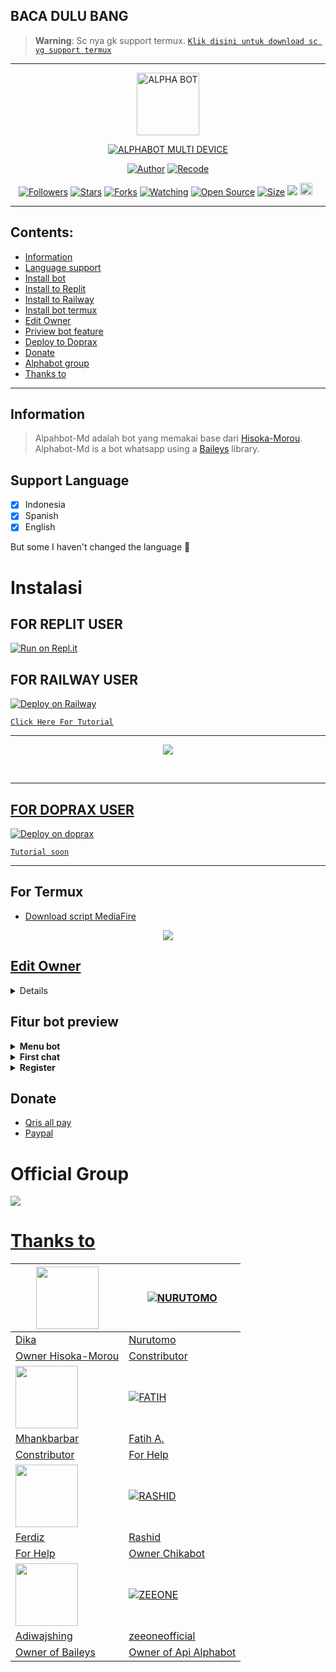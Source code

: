 ## BACA DULU BANG

> **Warning**: Sc nya gk support termux. [`Klik disini untuk download sc yg support termux`](https://github.com/zeeoneofficial/Alphabot-Md#For-Termux)

-----------------------------------------------------

<p align="center">
<img src="https://github.com/zeeoneofficial/Alphabot-Md/blob/v7.1/image/lol_1.jpg" alt="ALPHA BOT" width="100"/>


</p>
<p align="center">
<a href="#"><img title="ALPHABOT MULTI DEVICE" src="https://img.shields.io/badge/ALPHABOT MULTI DEVICE-green?colorA=%23ff0000&colorB=%23017e40&style=for-the-badge"></a>
</p>
<p align="center">
<a href="https://github.com/DikaArdnt"><img title="Author" src="https://img.shields.io/badge/Author-Dika-red.svg?style=for-the-badge&logo=github"></a>
<a href="https://github.com/zeeoneofficial/Alphabot-Md"><img title="Recode" src="https://img.shields.io/badge/Recode-ZeeoneOfc-red.svg?style=for-the-badge&logo=github"></a>
</p>
<p align="center">
<a href="https://github.com/zeeoneofficial/followers"><img title="Followers" src="https://img.shields.io/github/followers/zeeoneofficial?color=red&style=flat-square"></a>
<a href="https://github.com/zeeoneofficial/Alphabot-Md/stargazers/"><img title="Stars" src="https://img.shields.io/github/stars/zeeoneofficial/Alphabot-Md?color=blue&style=flat-square"></a>
<a href="https://github.com/zeeoneofficial/Alphabot-Md/network/members"><img title="Forks" src="https://img.shields.io/github/forks/zeeoneofficial/Alphabot-Md?color=red&style=flat-square"></a>
<a href="https://github.com/zeeoneofficial/Alphabot-Md/watchers"><img title="Watching" src="https://img.shields.io/github/watchers/zeeoneofficial/Alphabot-Md?label=Watchers&color=blue&style=flat-square"></a>
<a href="https://github.com/zeeoneofficial/Alphabot-Md"><img title="Open Source" src="https://badges.frapsoft.com/os/v2/open-source.svg?v=103"></a>
<a href="https://github.com/zeeoneofficial/Alphabot-Md/"><img title="Size" src="https://img.shields.io/github/repo-size/zeeoneofficial/Alphabot-Md?style=flat-square&color=green"></a>
<a href="https://hits.seeyoufarm.com"><img src="https://hits.seeyoufarm.com/api/count/incr/badge.svg?url=https%3A%2F%2Fgithub.com%2Fzeeoneofficial%2FAlphabot-Md&count_bg=%2379C83D&title_bg=%23555555&icon=probot.svg&icon_color=%2300FF6D&title=hits&edge_flat=false"/></a>
<a href="https://github.com/zeeoneofficial/Alphabot-Md/graphs/commit-activity"><img height="20" src="https://img.shields.io/badge/Maintained%3F-yes-green.svg"></a>&nbsp;&nbsp;
</p>
</div>

---

## Contents:
- [Information](#information)
- [Language support](#support-language)
- [Install bot](#instalasi)
- [Install to Replit](for-replit-user)
- [Install to Railway](for-railway-user)
- [Install bot termux](#for-termux)
- [Edit Owner](#edit-owner)
- [Priview bot feature](#fitur-bot-preview)
- [Deploy to Doprax](#for-doprax-user)
- [Donate](#donate)
- [Alphabot group](#official-group)
- [Thanks to](#thanks-to)

---

## Information
> Alpahbot-Md adalah bot yang memakai base dari [Hisoka-Morou](https://github.com/DikaArdnt/Hisoka-Morou). Alphabot-Md is a bot whatsapp using a [Baileys](https://github.com/adiwajshing/baileys) library.

## Support Language

- [x] Indonesia
- [x] Spanish
- [x] English

But some I haven't changed the language 🛐

# Instalasi
## FOR REPLIT USER
[![Run on Repl.it](https://repl.it/badge/github/zeeoneofficial/Alphabot-Md)](https://repl.it/github/zeeoneofficial/Alphabot-Md)

## FOR RAILWAY USER 

[![Deploy on Railway](https://railway.app/button.svg)](https://railway.app?referralCode=zeeoneofc)

[`Click Here For Tutorial`](https://youtu.be/BqRauxohbLg)<br>

----------

<p align="center">
  <a href="https://youtu.be/BqRauxohbLg"><img src="https://telegra.ph/file/ba58c4ad1b43bc285f16b.jpg" />
</p>
<br>

----------

## FOR DOPRAX USER 

[![Deploy on doprax](https://www.linkpicture.com/q/doprax-zeeoneofc.my.id.svg)](https://www.doprax.com/r/zeeoneofc/)

[`Tutorial soon`](https://youtu.be/BqRauxohbLg)<br>

----------

<!-- <p align="center">
  <a href="https://youtu.be/BqRauxohbLg"><img src="https://telegra.ph/file/ba58c4ad1b43bc285f16b.jpg" />
</p> -->

## For Termux
- [Download script MediaFire](https://youtu.be/c-RwcMoajE0)

<p align="center">
<a href="https://youtu.be/c-RwcMoajE0"><img src="https://telegra.ph/file/a69b67c7e5436945daea0.jpg" />
</p>

## Edit Owner 

<details>
    <summary> <b>Edit Owner Settings.js</b></summary><br/>

```ts
// Website Api (jgn di ganti tomlol)
global.APIs = {
	alfa: 'https://api.zeeoneofc.xyz', //apabila link api eror, segera laporkan ke owner
}

// Free apikey (Apikey expired silahkan login terus ganti V12 dgn apikey lu)
global.APIKeys = {
	'https://api.zeeoneofc.xyz': 'V12',  // 👉 login https://api.zeeoneofc.xyz to get apikey || https://api-alphabot.herokuapp.com
}

// setting 
global.autoread = false // auto read message
global.autobio = true 
global.userRegister = false 
global.autoblok212 = false //ubah jadi true biar nmr 212 di blok sama bot

//language
//Available in indonesia , english & spanyol 
//You can request others language 
global.language = indonesia  //change indonesia to english if you don't understand the language used by the bot


// Other
// Other
global.botname = "Alphabot-Mdོ" //namabot kalian
global.ownername= "ᴹᴿ᭄ ZeeoneOfcོ ×፝֟͜×" //nama kalian
global.myweb ="https://api.zeeoneofc.xyz" //bebas asal jan hapus
global.youtube = "https://youtube.com/c/ZeeoneOfc" //bebas asal jan hapus
global.myweb2 = "https://linktr.ee/zeeoneofc" //bebas
global.email = "zeeoneofc@gmail.com" //bebas
global.region = "Indonesia" //bebas
global.timezone = 'Asia/Jakarta' //  timezone wib
global.premium = ['62887435047326'] //premium user
global.owner = ["6285342106390","622150996855"] //ganti agar fitur owner bisa di gunakan
global.ownernomer = "62887435047326" // nomor wa kalian
global.ownernomerr = "+62887435047326" //nmr wa kalian
global.thumbnail = "./image/lol.jpg" // ini lol.jpg adalah nama foto di folder image. untuk foto bot
global.donasi = "./image/donasi.jpg" // foto donasi di folder image
global.background_welcome="https://telegra.ph/file/90a931648de597820bc08.jpg" // maks size 30kb, agar welcome image nya tdk delay
global.thumbGif = 'https://telegra.ph/file/e90bef3779d3c5812a5d1.mp4'
global.packname = '© Alphabot-Mdོ' //sticker wm ubah
global.author = 'Di Buat Oleh ZeeoneOfc' //sticker wm ganti nama kalian
global.sessionName = 'session'
global.typemenu = 'document'
global.multiplier = 69
global.limitawal = {
    premium: "10000",
    free: 100
}

global.adventureRPG = 'https://telegra.ph/file/ff94536d69e0f4f3e7b54.jpg'
global.bankRPG = 'https://telegra.ph/file/ce47dca98cfdb34162abb.png'
global.bansosRPG = 'https://telegra.ph/file/646af753f38fbf7bbbccc.jpg'
global.bansosRPG_ = 'https://telegra.ph/file/ba18a18aac022170c8056.jpg'
global.berburuRPG = 'https://telegra.ph/file/95a202f631ab7172c3f25.jpg'
global.inventoryRPG = 'https://telegra.ph/file/507395e2edbd1d740a0fd.png'
global.cooldownRPG = 'https://telegra.ph/file/5e1e191a47028d9648ffa.jpg'
global.dailyRPG = 'https://telegra.ph/file/17e857848a3afdb1c4fd8.jpg'
global.hourlyRPG = 'https://telegra.ph/file/bcabf71c0f56207d1629e.jpg'
global.kandangRPG = 'https://telegra.ph/file/89c3b3ec69d373da8f64b.jpg'
global.kolamRGP = 'https://telegra.ph/file/0bc07117c78b2c9674b7d.jpg'
global.mancingRPG = 'https://telegra.ph/file/1420d26b7f04f84993225.jpg'
global.monthlyRPG = 'https://telegra.ph/file/7eadf65b95d9f7a3ecb46.jpg'
global.weeklyRPG = 'https://telegra.ph/file/ffc85895d14db97931f0f.jpg'
global.rpg = {
  emoticon(string) {
    string = string.toLowerCase()
    let emot = {
      level: '📊',
      limit: '🎫',
      health: '❤️',
      exp: '✨',
      money: '💹',
      bank: '🏦',
      potion: '🥤',
      diamond: '💎',
      common: '📦',
      uncommon: '🛍️',
      mythic: '🎁',
      legendary: '🗃️',
      superior: '💼',
      pet: '🔖',
      trash: '🗑',
      armor: '🥼',
      sword: '⚔️',
      pickaxe: '⛏️',
      fishingrod: '🎣',
      wood: '🪵',
      rock: '🪨',
      string: '🕸️',
      horse: '🐴',
      cat: '🐱',
      dog: '🐶',
      fox: '🦊',
      petFood: '🍖',
      iron: '⛓️',
      gold: '🪙',
      emerald: '❇️',
      upgrader: '🧰'
      
    }
    let results = Object.keys(emot).map(v => [v, new RegExp(v, 'gi')]).filter(v => v[1].test(string))
    if (!results.length) return ''
    else return emot[results[0][0]]
  }
}
```

</details>

## Fitur bot preview
<details>
<summary> <b>Menu bot</b></summary><br/>
<img src="https://telegra.ph/file/c438a5d2931a2c5228735.jpg" />
<img src="https://telegra.ph/file/51ef048fdd08cffcef075.jpg" />
</details>

<details>
<summary> <b>First chat</b></summary><br/>
<img src="https://telegra.ph/file/98dce708f8bfdb73c175e.jpg" />
</details>

<details>
<summary> <b>Register</b></summary><br/>
<img src="https://telegra.ph/file/ca4d6b39f9b596de02b9b.jpg" />
</details>

## Donate
- [Qris all pay](https://telegra.ph/file/447be9e64d95c825f692b.jpg)
- [Paypal](https://paypal.me/zeeoneofc)

# Official Group
<a href="https://instabio.cc/Alphabot"><img src="https://img.shields.io/badge/Alphabot Support-25D366?style=for-the-badge&logo=whatsapp&logoColor=white" />

# Thanks to
<a href="https://github.com/DikaArdnt"><img src="https://github.com/DikaArdnt.png?size=100" width="100" height="100"></a> | [![NURUTOMO](https://github.com/Nurutomo.png?size=100)](https://github.com/Nurutomo) 
---|---
[Dika](https://github.com/DikaArdnt)  | [Nurutomo](https://github.com/Nurutomo)
Owner Hisoka-Morou | Constributor |
<a href="https://github.com/MhankBarBar"><img src="https://github.com/MhankBarBar.png?size=100" width="100" height="100"></a> | [![FATIH](https://github.com/fatiharridho.png?size=100)](https://github.com/fatiharridho) 
[Mhankbarbar](https://github.com/MhankBarBar)  | [Fatih A.](https://github.com/fatiharridho)
Constributor | For Help |
<a href="https://github.com/FERDIZ-afk"><img src="https://github.com/FERDIZ-afk.png?size=100" width="100" height="100"></a> | [![RASHID](http://github.com/rashidsiregar28.png?size=100)](http://github.com/rashidsiregar28) 
[Ferdiz](https://github.com/FERDIZ-afk)  | [Rashid](https://github.com/rashidsiregar28)
For Help | Owner Chikabot |
<a href="https://github.com/adiwajshing"><img src="https://github.com/adiwajshing.png?size=100" width="100" height="100"></a> | [![ZEEONE](http://github.com/zeeoneofficial.png?size=100)](http://github.com/zeeoneofficial) 
[Adiwajshing](https://github.com/adiwajshing) | [zeeoneofficial](https://zeeoneofficial.github.io)
Owner of Baileys | Owner of Api Alphabot |

